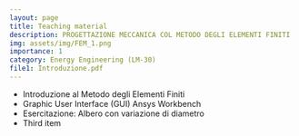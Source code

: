 ```yaml
---
layout: page
title: Teaching material
description: PROGETTAZIONE MECCANICA COL METODO DEGLI ELEMENTI FINITI
img: assets/img/FEM_1.png
importance: 1
category: Energy Engineering (LM-30)
file1: Introduzione.pdf
---
```


<ul>
    <li>Introduzione al Metodo degli Elementi Finiti <a href="{{ page.file1 | prepend: 'TeachingMaterial/Ingegneria_Energetica/PMMEF/' | relative_url}}" target="_blank" rel="noopener noreferrer" class="float-right"><i class="fas fa-file-pdf"></i></a></li>
    <li>Graphic User Interface (GUI) Ansys Workbench <a href="/TeachingMaterial/Ingegneria_Energetica/PMMEF/GUI.pdf" target="_blank" rel="noopener noreferrer" class="float-right"><i class="fas fa-file-pdf"></i></a></li>
	<li>Esercitazione: Albero con variazione di diametro <a href="/TeachingMaterial/Ingegneria_Energetica/PMMEF/Albero_con_variazione_diametro_CAD.zip" target="_blank" rel="noopener noreferrer" class="float-right"><i class="fas fa-folder"></i></a> <a href="/TeachingMaterial/Ingegneria_Energetica/PMMEF/Albero_con_variazione_diametro.pdf" target="_blank" rel="noopener noreferrer" class="float-right"><i class="fas fa-file-pdf"></i></a> <a href="/TeachingMaterial/Ingegneria_Energetica/PMMEF/Singolarita_geometrica.pdf" target="_blank" rel="noopener noreferrer" class="float-right"><i class="fas fa-file-pdf"></i></a></li>
    <li>Third item</li>
</ul>

